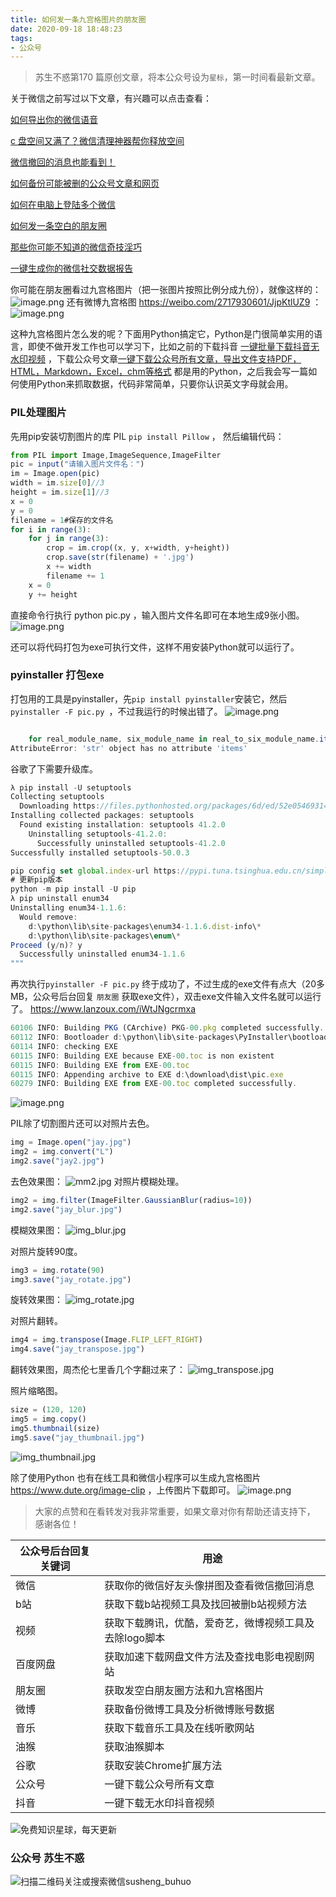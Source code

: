 ```yaml
---
title: 如何发一条九宫格图片的朋友圈
date: 2020-09-18 18:48:23
tags:
- 公众号
---
```

> 苏生不惑第170 篇原创文章，将本公众号设为`星标`，第一时间看最新文章。

关于微信之前写过以下文章，有兴趣可以点击查看：

[如何导出你的微信语音](https://mp.weixin.qq.com/s/Nu8x-dA2IRXtOcjVJuenKA)

[c 盘空间又满了？微信清理神器帮你释放空间](https://mp.weixin.qq.com/s/mMrtMRQm2dMWHyv1c_23Dw)

[微信撤回的消息也能看到！](https://mp.weixin.qq.com/s/PTRAREoFRfOJqOUlMCWhbQ)

[如何备份可能被删的公众号文章和网页](https://mp.weixin.qq.com/s/bIE23HBq_sqvLkV18_BlbQ)

[如何在电脑上登陆多个微信](https://mp.weixin.qq.com/s/_3AeNahwbs8c3UJ0is1t4A)

[如何发一条空白的朋友圈](https://mp.weixin.qq.com/s/Xz1m-mqtCcBF_4hmGCpkUQ)

[那些你可能不知道的微信奇技淫巧](https://mp.weixin.qq.com/s/eGDO0Y8el_dsEyriCoAgog)

[一键生成你的微信社交数据报告](https://mp.weixin.qq.com/s/V8Aj7ekW3xYaBHj7vQW-rw) 
 
你可能在朋友圈看过九宫格图片（把一张图片按照比例分成九份），就像这样的：
![image.png](https://upload-images.jianshu.io/upload_images/23152173-c9d5103a5c7a904f.png?imageMogr2/auto-orient/strip%7CimageView2/2/w/1240)
还有微博九宫格图 https://weibo.com/2717930601/JjpKtlUZ9 ：
![image.png](https://upload-images.jianshu.io/upload_images/23152173-47ac8e18d0cf5ed3.png?imageMogr2/auto-orient/strip%7CimageView2/2/w/1240)


这种九宫格图片怎么发的呢？下面用Python搞定它，Python是门很简单实用的语言，即使不做开发工作也可以学习下，比如之前的下载抖音 [一键批量下载抖音无水印视频](https://mp.weixin.qq.com/s/UhLx4cjkfNVsdUyod7te0g)  ，下载公众号文章[一键下载公众号所有文章，导出文件支持PDF，HTML，Markdown，Excel，chm等格式](https://mp.weixin.qq.com/s/sBK_NkSnS3qTOnajl6Y94Q) 都是用的Python，之后我会写一篇如何使用Python来抓取数据，代码非常简单，只要你认识英文字母就会用。

### PIL处理图片
先用pip安装切割图片的库 PIL `pip install Pillow` ， 然后编辑代码：

```js
from PIL import Image,ImageSequence,ImageFilter
pic = input("请输入图片文件名：")
im = Image.open(pic)
width = im.size[0]//3
height = im.size[1]//3
x = 0
y = 0
filename = 1#保存的文件名
for i in range(3):
    for j in range(3):
        crop = im.crop((x, y, x+width, y+height))
        crop.save(str(filename) + '.jpg')
        x += width
        filename += 1
    x = 0
    y += height
```
直接命令行执行 python pic.py ，输入图片文件名即可在本地生成9张小图。
![image.png](https://upload-images.jianshu.io/upload_images/23152173-de866ddb51669648.png?imageMogr2/auto-orient/strip%7CimageView2/2/w/1240)

还可以将代码打包为exe可执行文件，这样不用安装Python就可以运行了。

### pyinstaller 打包exe
打包用的工具是pyinstaller，先`pip install pyinstaller`安装它，然后`pyinstaller -F pic.py `，不过我运行的时候出错了。
![image.png](https://upload-images.jianshu.io/upload_images/23152173-bef623d8df9d23c0.png?imageMogr2/auto-orient/strip%7CimageView2/2/w/1240)

```js

    for real_module_name, six_module_name in real_to_six_module_name.items():
AttributeError: 'str' object has no attribute 'items'
```
谷歌了下需要升级库。
```js
λ pip install -U setuptools
Collecting setuptools
  Downloading https://files.pythonhosted.org/packages/6d/ed/52e05469314a266f68d9f251a8c1ab7a21a03327b1724056e3eea654bfd1/setuptools-50.0.3-py3-none-any.whl (784kB)
Installing collected packages: setuptools
  Found existing installation: setuptools 41.2.0
    Uninstalling setuptools-41.2.0:
      Successfully uninstalled setuptools-41.2.0
Successfully installed setuptools-50.0.3

pip config set global.index-url https://pypi.tuna.tsinghua.edu.cn/simple
# 更新pip版本
python -m pip install -U pip
λ pip uninstall enum34
Uninstalling enum34-1.1.6:
  Would remove:
    d:\python\lib\site-packages\enum34-1.1.6.dist-info\*
    d:\python\lib\site-packages\enum\*
Proceed (y/n)? y
  Successfully uninstalled enum34-1.1.6
"""    


```
再次执行`pyinstaller -F pic.py` 终于成功了，不过生成的exe文件有点大（20多MB，公众号后台回复 `朋友圈` 获取exe文件），双击exe文件输入文件名就可以运行了。 https://www.lanzoux.com/iWtJNgcrmxa
 
```js
60106 INFO: Building PKG (CArchive) PKG-00.pkg completed successfully.
60112 INFO: Bootloader d:\python\lib\site-packages\PyInstaller\bootloader\Windows-32bit\run.exe
60114 INFO: checking EXE
60115 INFO: Building EXE because EXE-00.toc is non existent
60115 INFO: Building EXE from EXE-00.toc
60115 INFO: Appending archive to EXE d:\download\dist\pic.exe
60279 INFO: Building EXE from EXE-00.toc completed successfully.
```
![image.png](https://upload-images.jianshu.io/upload_images/23152173-2c8a9177d4287eb4.png?imageMogr2/auto-orient/strip%7CimageView2/2/w/1240)

 PIL除了切割图片还可以对照片去色。 
```js
img = Image.open("jay.jpg")
img2 = img.convert("L")
img2.save("jay2.jpg")
```
去色效果图：
![mm2.jpg](https://upload-images.jianshu.io/upload_images/23152173-6fa2d651e6347944.jpg?imageMogr2/auto-orient/strip%7CimageView2/2/w/1240)
对照片模糊处理。
```js
img2 = img.filter(ImageFilter.GaussianBlur(radius=10)) 
img2.save("jay_blur.jpg")
```
模糊效果图：
![img_blur.jpg](https://upload-images.jianshu.io/upload_images/23152173-971c456140697933.jpg?imageMogr2/auto-orient/strip%7CimageView2/2/w/1240)

对照片旋转90度。
```js
img3 = img.rotate(90)
img3.save("jay_rotate.jpg")
```
旋转效果图：
![img_rotate.jpg](https://upload-images.jianshu.io/upload_images/23152173-72f02c97b33d2325.jpg?imageMogr2/auto-orient/strip%7CimageView2/2/w/1240)

对照片翻转。
```js
img4 = img.transpose(Image.FLIP_LEFT_RIGHT)
img4.save("jay_transpose.jpg")
```
翻转效果图，周杰伦七里香几个字翻过来了：
![img_transpose.jpg](https://upload-images.jianshu.io/upload_images/23152173-352e28a74c22e634.jpg?imageMogr2/auto-orient/strip%7CimageView2/2/w/1240)

照片缩略图。
```js
size = (120, 120)
img5 = img.copy()
img5.thumbnail(size)
img5.save("jay_thumbnail.jpg")
```
![img_thumbnail.jpg](https://upload-images.jianshu.io/upload_images/23152173-832e7923d326c694.jpg?imageMogr2/auto-orient/strip%7CimageView2/2/w/1240)

除了使用Python 也有在线工具和微信小程序可以生成九宫格图片 https://www.dute.org/image-clip ，上传图片下载即可。
![image.png](https://upload-images.jianshu.io/upload_images/23152173-ef32661310c20906.png?imageMogr2/auto-orient/strip%7CimageView2/2/w/1240)

> 大家的点赞和在看转发对我非常重要，如果文章对你有帮助还请支持下， 感谢各位！

| 公众号后台回复关键词    |  用途   |
| --- | --- |
| 微信    | 获取你的微信好友头像拼图及查看微信撤回消息    |
|  b站   |  获取下载b站视频工具及找回被删b站视频方法   |
|  视频   |  获取下载腾讯，优酷，爱奇艺，微博视频工具及去除logo脚本   |
|  百度网盘   | 获取加速下载网盘文件方法及查找电影电视剧网站    |
|   朋友圈  |  获取发空白朋友圈方法和九宫格图片   |
|  微博   |  获取备份微博工具及分析微博账号数据   |
|  音乐   |   获取下载音乐工具及在线听歌网站  |
|  油猴   |   获取油猴脚本  |
|谷歌|获取安装Chrome扩展方法|
|公众号|一键下载公众号所有文章|
|抖音|一键下载无水印抖音视频|

![免费知识星球，每天更新](https://upload-images.jianshu.io/upload_images/17817191-9d41aa25edcd25c4.png?imageMogr2/auto-orient/strip%7CimageView2/2/w/1240)

### 公众号 苏生不惑
 ![扫描二维码关注或搜索微信susheng_buhuo](https://upload-images.jianshu.io/upload_images/17817191-6e0079f95d4c0338.jpg?imageMogr2/auto-orient/strip%7CimageView2/2/w/1240)